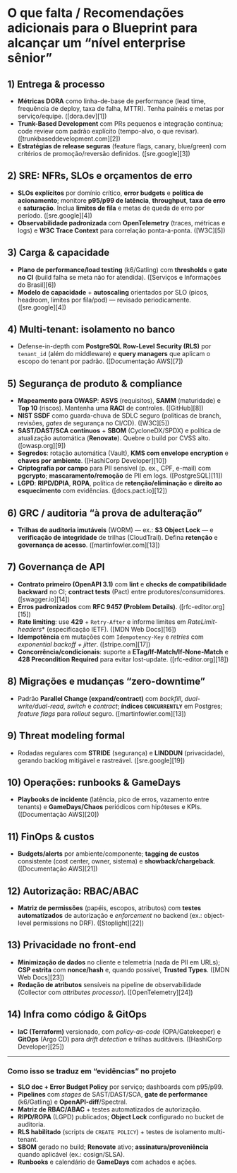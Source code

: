 # O que falta / Recomendações adicionais para o Blueprint para alcançar um “nível enterprise sênior”

## 1) Entrega & processo

* **Métricas DORA** como linha-de-base de performance (lead time, frequência de deploy, taxa de falha, MTTR). Tenha painéis e metas por serviço/equipe. ([dora.dev][1])
* **Trunk-Based Development** com PRs pequenos e integração contínua; code review com padrão explícito (tempo-alvo, o que revisar). ([trunkbaseddevelopment.com][2])
* **Estratégias de release seguras** (feature flags, canary, blue/green) com critérios de promoção/reversão definidos. ([sre.google][3])

## 2) SRE: NFRs, SLOs e orçamentos de erro

* **SLOs explícitos** por domínio crítico, **error budgets** e **política de acionamento**; monitore **p95/p99 de latência**, **throughput**, **taxa de erro** e **saturação**. Inclua **limites de fila** e metas de queda de erro por período. ([sre.google][4])
* **Observabilidade padronizada** com **OpenTelemetry** (traces, métricas e logs) e **W3C Trace Context** para correlação ponta-a-ponta. ([W3C][5])

## 3) Carga & capacidade

* **Plano de performance/load testing** (k6/Gatling) com **thresholds** e **gate no CI** (build falha se meta não for atendida). ([Serviços e Informações do Brasil][6])
* **Modelo de capacidade** + **autoscaling** orientados por SLO (picos, headroom, limites por fila/pod) — revisado periodicamente. ([sre.google][4])

## 4) Multi-tenant: isolamento no banco

* Defense-in-depth com **PostgreSQL Row-Level Security (RLS)** por `tenant_id` (além do middleware) e **query managers** que aplicam o escopo do tenant por padrão. ([Documentação AWS][7])

## 5) Segurança de produto & compliance

* **Mapeamento para OWASP**: **ASVS** (requisitos), **SAMM** (maturidade) e **Top 10** (riscos). Mantenha uma **RACI** de controles. ([GitHub][8])
* **NIST SSDF** como guarda-chuva de SDLC seguro (políticas de branch, revisões, *gates* de segurança no CI/CD). ([W3C][5])
* **SAST/DAST/SCA contínuos** + **SBOM** (CycloneDX/SPDX) e política de atualização automática (**Renovate**). Quebre o build por CVSS alto. ([owasp.org][9])
* **Segredos**: rotação automática (Vault), **KMS com envelope encryption** e **chaves por ambiente**. ([HashiCorp Developer][10])
* **Criptografia por campo** para PII sensível (p. ex., CPF, e-mail) com **pgcrypto**; **mascaramento/remoção** de PII em logs. ([PostgreSQL][11])
* **LGPD**: **RIPD/DPIA**, **ROPA**, política de **retenção/eliminação** e **direito ao esquecimento** com evidências. ([docs.pact.io][12])

## 6) GRC / auditoria “à prova de adulteração”

* **Trilhas de auditoria imutáveis** (WORM) — ex.: **S3 Object Lock** — e **verificação de integridade** de trilhas (CloudTrail). Defina **retenção** e **governança de acesso**. ([martinfowler.com][13])

## 7) Governança de API

* **Contrato primeiro (OpenAPI 3.1)** com **lint** e **checks de compatibilidade backward** no CI; **contract tests** (Pact) entre produtores/consumidores. ([swagger.io][14])
* **Erros padronizados** com **RFC 9457 (Problem Details)**. ([rfc-editor.org][15])
* **Rate limiting**: use **429** + `Retry-After` e informe limites em **RateLimit-* headers** (especificação IETF). ([MDN Web Docs][16])
* **Idempotência** em mutações com `Idempotency-Key` e *retries* com *exponential backoff + jitter*. ([stripe.com][17])
* **Concorrência/condicionais**: suporte a **ETag/If-Match/If-None-Match** e **428 Precondition Required** para evitar lost-update. ([rfc-editor.org][18])

## 8) Migrações e mudanças “zero-downtime”

* Padrão **Parallel Change (expand/contract)** com *backfill*, *dual-write/dual-read*, *switch* e *contract*; **índices `CONCURRENTLY`** em Postgres; *feature flags* para *rollout* seguro. ([martinfowler.com][13])

## 9) Threat modeling formal

* Rodadas regulares com **STRIDE** (segurança) e **LINDDUN** (privacidade), gerando backlog mitigável e rastreável. ([sre.google][19])

## 10) Operações: runbooks & GameDays

* **Playbooks de incidente** (latência, pico de erros, vazamento entre tenants) e **GameDays/Chaos** periódicos com hipóteses e KPIs. ([Documentação AWS][20])

## 11) FinOps & custos

* **Budgets/alerts** por ambiente/componente; **tagging de custos** consistente (cost center, owner, sistema) e **showback/chargeback**. ([Documentação AWS][21])

## 12) Autorização: RBAC/ABAC

* **Matriz de permissões** (papéis, escopos, atributos) com **testes automatizados** de autorização e *enforcement* no backend (ex.: object-level permissions no DRF). ([Stoplight][22])

## 13) Privacidade no front-end

* **Minimização de dados** no cliente e telemetria (nada de PII em URLs); **CSP estrita** com **nonce/hash** e, quando possível, **Trusted Types**. ([MDN Web Docs][23])
* **Redação de atributos** sensíveis na pipeline de observabilidade (Collector com *attributes processor*). ([OpenTelemetry][24])

## 14) Infra como código & GitOps

* **IaC (Terraform)** versionado, com *policy-as-code* (OPA/Gatekeeper) e **GitOps** (Argo CD) para *drift detection* e trilhas auditáveis. ([HashiCorp Developer][25])

---

### Como isso se traduz em “evidências” no projeto

* **SLO doc + Error Budget Policy** por serviço; dashboards com p95/p99.
* **Pipelines** com *stages* de SAST/DAST/SCA, **gate de performance** (k6/Gatling) e **OpenAPI-diff**/Spectral.
* **Matriz de RBAC/ABAC** + testes automatizados de autorização.
* **RIPD/ROPA** (LGPD) publicados; **Object Lock** configurado no bucket de auditoria.
* **RLS habilitado** (scripts de `CREATE POLICY`) + testes de isolamento multi-tenant.
* **SBOM** gerado no build; **Renovate** ativo; **assinatura/proveniência** quando aplicável (ex.: cosign/SLSA).
* **Runbooks** e calendário de **GameDays** com achados e ações.